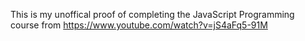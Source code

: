 This is my unoffical proof of completing the JavaScript Programming course from https://www.youtube.com/watch?v=jS4aFq5-91M

